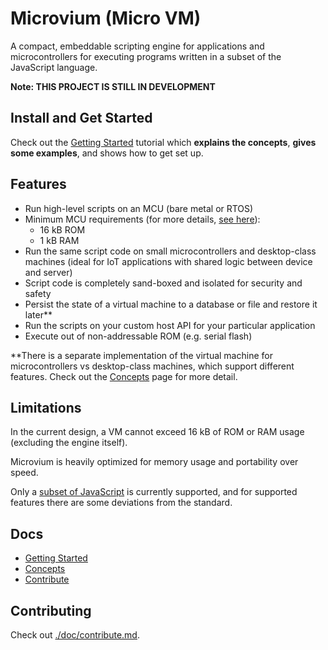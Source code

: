 # Microvium (Micro VM)

A compact, embeddable scripting engine for applications and microcontrollers for executing programs written in a subset of the JavaScript language.

**Note: THIS PROJECT IS STILL IN DEVELOPMENT**

## Install and Get Started

Check out the [Getting Started](./doc/getting-started.md) tutorial which **explains the concepts**, **gives some examples**, and shows how to get set up.

## Features

  - Run high-level scripts on an MCU (bare metal or RTOS)
  - Minimum MCU requirements (for more details, [see here](./doc/native-host/memory-usage.md)):
    - 16 kB ROM
    - 1 kB RAM
  - Run the same script code on small microcontrollers and desktop-class machines (ideal for IoT applications with shared logic between device and server)
  - Script code is completely sand-boxed and isolated for security and safety
  - Persist the state of a virtual machine to a database or file and restore it later**
  - Run the scripts on your custom host API for your particular application
  - Execute out of non-addressable ROM (e.g. serial flash)

**There is a separate implementation of the virtual machine for microcontrollers vs desktop-class machines, which support different features. Check out the [Concepts](./doc/concepts.md) page for more detail.

## Limitations

In the current design, a VM cannot exceed 16 kB of ROM or RAM usage (excluding the engine itself).

Microvium is heavily optimized for memory usage and portability over speed.

Only a [subset of JavaScript](./doc/supported-language.md) is currently supported, and for supported features there are some deviations from the standard.

## Docs

  - [Getting Started](./doc/getting-started.md)
  - [Concepts](./doc/concepts.md)
  - [Contribute](./doc/contribute.md)

## Contributing

Check out [./doc/contribute.md](./doc/contribute.md).
